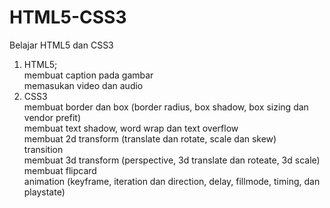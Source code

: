 # HTML5-CSS3
Belajar HTML5 dan CSS3 <br>
  1. HTML5;<br>
             membuat caption pada gambar<br>
             memasukan video dan audio<br>
  2. CSS3<br>
             membuat border dan box (border radius, box shadow, box sizing dan vendor prefit)<br>
             membuat text shadow, word wrap dan text overflow<br>
             membuat 2d transform (translate dan rotate, scale dan skew)<br>
             transition<br>
             membuat 3d transform (perspective, 3d translate dan roteate, 3d scale)<br>
             membuat flipcard<br>
             animation (keyframe, iteration dan direction, delay, fillmode, timing, dan playstate)<br>

